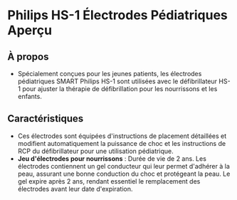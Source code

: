# Philips HS-1 Électrodes Pédiatriques Aperçu

## À propos

- Spécialement conçues pour les jeunes patients, les électrodes pédiatriques SMART Philips HS-1 sont utilisées avec le défibrillateur HS-1 pour ajuster la thérapie de défibrillation pour les nourrissons et les enfants.

## Caractéristiques

- Ces électrodes sont équipées d'instructions de placement détaillées et modifient automatiquement la puissance de choc et les instructions de RCP du défibrillateur pour une utilisation pédiatrique.
- **Jeu d'électrodes pour nourrissons** : Durée de vie de 2 ans. Les électrodes contiennent un gel conducteur qui leur permet d'adhérer à la peau, assurant une bonne conduction du choc et protégeant la peau. Le gel expire après 2 ans, rendant essentiel le remplacement des électrodes avant leur date d'expiration.
